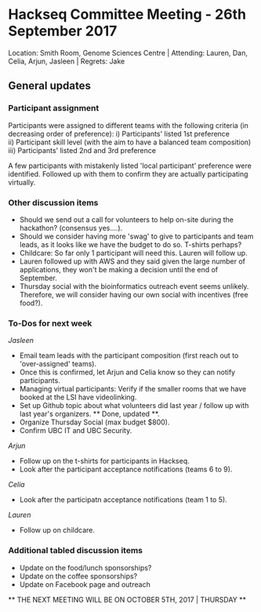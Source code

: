 # Hackseq Committee Meeting - 26th September 2017
Location: Smith Room, Genome Sciences Centre | Attending: Lauren, Dan, Celia, Arjun, Jasleen | Regrets: Jake

## General updates   
### Participant assignment  
Participants were assigned to different teams with the following criteria (in decreasing order of preference):
i) Participants' listed 1st preference  
ii) Participant skill level (with the aim to have a balanced team composition)  
iii) Participants' listed 2nd and 3rd preference  

A few participants with mistakenly listed 'local participant' preference were identified. Followed up with them to confirm they are actually participating virtually.  

### Other discussion items  
- Should we send out a call for volunteers to help on-site during the hackathon? (consensus yes....).  
- Should we consider having more 'swag' to give to participants and team leads, as it looks like we have the budget to do so. T-shirts perhaps?  
- Childcare: So far only 1 participant will need this. Lauren will follow up.  
- Lauren followed up with AWS and they said given the large number of applications, they won't be making a decision until the end of September.  
- Thursday social with the bioinformatics outreach event seems unlikely. Therefore, we will consider having our own social with incentives (free food?).  

### To-Dos for next week  
*Jasleen*  
- Email team leads with the participant composition (first reach out to 'over-assigned' teams).  
- Once this is confirmed, let Arjun and Celia know so they can notify participants.  
- Managing virtual participants: Verify if the smaller rooms that we have booked at the LSI have videolinking.  
- Set up Github topic about what volunteers did last year / follow up with last year's organizers. ** Done, updated **.  
- Organize Thursday Social (max budget $800).  
- Confirm UBC IT and UBC Security.  

*Arjun*  
- Follow up on the t-shirts for participants in Hackseq.  
- Look after the participant acceptance notifications (teams 6 to 9).  

*Celia*  
- Look after the participatn acceptance notifications (team 1 to 5).  

*Lauren*  
- Follow up on childcare.  

### Additional tabled discussion items  
- Update on the food/lunch sponsorships?  
- Update on the coffee sponsorships?  
- Update on Facebook page and outreach  

** THE NEXT MEETING WILL BE ON OCTOBER 5TH, 2017 | THURSDAY **    

